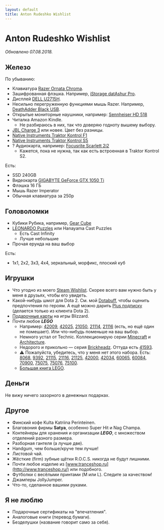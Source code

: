 ```yaml
---
layout: default
title: Anton Rudeshko Wishlist
---
```


# Anton Rudeshko Wishlist

*Обновлено 07.08.2018.*

## Железо

По убыванию:

  * Клавиатура [Razer Ornata Chroma][ornata].
  * Зашифрованная флэшка. Например, [iStorage datAshur Pro][encrypted-flash].
  * Дисплей [DELL U2715H][dell].
  * Несильно перегруженную функциями мышь Razer. Например, [DeathAdder Black USB][deathadder].
  * Открытые мониторные наушники, например: [Sennheiser HD 518][hd-518]
  * Читалка Amazon Kindle.
    * Не разбираюсь в них, так что доверяю годноту вышему выбору.
  * [JBL Charge 3][jbl] или новее. Цвет без разницы.
  * [Native Instruments Traktor Kontrol F1][ni-kontrol-f1]
  * [Native Instruments Traktor Kontrol S5][ni-kontrol-s5]
  * ? Аудиокарта, например: [Focusrite Scarlett 2i2][focusrite]
    * Кажется, пока не нужна, так как есть встроенная в Traktor Kontrol S2.

[ornata]: https://market.yandex.ru/product/1721707174
[encrypted-flash]: https://market.yandex.ru/product/13832438
[dell]: https://market.yandex.ru/product/11131926
[deathadder]: https://market.yandex.ru/product/989481
[hd-518]: https://market.yandex.ru/product/6516805
[jbl]: https://market.yandex.ru/product/13925684
[ni-kontrol-s5]: http://www.native-instruments.com/en/products/traktor/dj-controllers/traktor-kontrol-s5/
[ni-kontrol-f1]: http://www.native-instruments.com/en/products/traktor/dj-controllers/traktor-kontrol-f1/
[focusrite]: http://market.yandex.ru/model.xml?modelid=7754997&hid=91027

Есть:

  * SSD 240GB
  * Видеокарта [GIGABYTE GeForce GTX 1050 Ti][gigabyte-vc]
  * Флэшка 16 ГБ
  * Мышь Razer Imperator
  * Обычная клавиатура за 250р

[gigabyte-vc]: https://market.yandex.ru/product/1712062089

## Головоломки

  * Кубики Рубика, например, [Gear Cube](http://playlab.ru/toys/mefferts/gear-cube/)
  * [LEONARDO Puzzles](http://www.leonardo-puzzles.com/) или Hanayama Cast Puzzles
    * Есть Cast Infinity
    * Лучше небольшие
  * Прочая ерунда на ваш выбор

Есть:

  * 1x1, 2x2, 3x3, 4x4, зеркальный, морфикс, плоский куб

## Игрушки

  * Что угодно из моего [Steam Wishlist][steam]. Скорее всего вам нужно быть у меня в друзьях, чтобы его увидеть.
  * Какой-нибудь шмот для Dota 2. См. мой [Dotabuff][dotabuff], чтобы оценить предпочтения по героям. А ещё можно дарить [Plus подписку][dota2plus] (делается только из клиента Dota 2).
  * [Подарочные карты][blizzard-giftcards] на игры Blizzard.
  * Почти любое ***LEGO***
    * Например: [42009][42009], [42025][42025], [21050][21050], [21114][21114], [21116][21116] (есть, но ещё один не помешает). Или что-нибудь поменьше на ваш выбор.
    * Немного устал от Technic. Коллекционирую серии [Minecraft][lego-minecraft] и [Architecture][lego-architecture].
    * Недорого и прикольно — серия [Brickheadz][lego-brickheadz]. Оттуда есть [41593][41593].
    * ⚠️ Пожалуйста, убедитесь, что у меня нет этого набора. Есть: [8068][8068], [9392][9392], [21115][21115], [21116][21116], [21125][21125], [42000][42000], [42034][42034], [60065][60065], [60084][60084], [70900][70900], [75075][75075], [75076][75076], [75100][75100].
    * [Большая книга LEGO][lego-big].

[steam]: http://steamcommunity.com/id/Tesla404/wishlist
[dotabuff]: https://www.dotabuff.com/players/55714886
[dota2plus]: https://www.dota2.com/plus
[blizzard-giftcards]: https://giftcards.blizzard.com/

[8068]: https://shop.lego.com/en-US/Rescue-Helicopter-8068
[9392]: https://shop.lego.com/en-US/Quad-Bike-9392
[21050]: https://shop.lego.com/en-US/Studio-21050
[21114]: https://shop.lego.com/en-US/The-Farm-21114
[21115]: https://shop.lego.com/en-US/The-First-Night-21115
[21116]: https://shop.lego.com/en-US/Crafting-Box-21116
[21125]: https://shop.lego.com/en-US/The-Jungle-Tree-House-21125
[42000]: https://shop.lego.com/en-US/Racer-42000
[42009]: https://shop.lego.com/en-US/Mobile-Crane-MK-II-42009
[42025]: https://shop.lego.com/en-US/Cargo-Plane-42025
[42034]: https://shop.lego.com/en-US/Quad-Bike-42034
[41593]: https://shop.lego.com/en-US/Captain-Jack-Sparrow-41593
[60065]: https://shop.lego.com/en-US/ATV-Patrol-60065
[60084]: https://shop.lego.com/en-US/Racing-Bike-Transporter-60084
[70900]: https://shop.lego.com/en-US/The-Joker-Balloon-Escape-70900
[75075]: https://shop.lego.com/en-US/AT-AT-75075
[75076]: https://shop.lego.com/en-US/Republic-Gunship-75076
[75100]: https://shop.lego.com/en-US/First-Order-Snowspeeder-75100

[lego-brickheadz]: https://shop.lego.com/en-US/Brickheadz-sets
[lego-minecraft]: https://shop.lego.com/en-US/Minecraft-ByTheme
[lego-architecture]: https://shop.lego.com/en-US/Architecture-ByTheme
[lego-big]: http://www.mann-ivanov-ferber.ru/books/paperbook/unofficial-lego-builders-guide/

## Деньги

Не вижу ничего зазорного в денежных подарках.

## Другое

  * Финский кофе Kulta Katriina Perinteinen.
  * Благовония фирмы **Satya**, особенно Super Hit и Nag Champa.
  * Контейнеры для хранения и организации ***LEGO***, с множеством отделений разного размера.
  * Разборная гантеля (а лучше две).
  * Handgum, чем больше/круче тем лучше!
  * Листовой чай.
  * Жёсткие (firm) зубные щётки R.O.C.S. никогда не будут лишними.
  * Почти любое изделие из [www.tranceshop.ru](http://www.tranceshop.ru/) или подобного.
  * Футболки с весёлыми принтами (M или L). Следите за качеством!
  * Джамперы JollyJumper.
  * Что-то, сделанное вашими руками.

## Я не люблю

  * Подарочные сертификаты на "впечатления".
  * Аналоговые книги (перевод бумаги).
  * Безделушки (название говорит само за себя).
